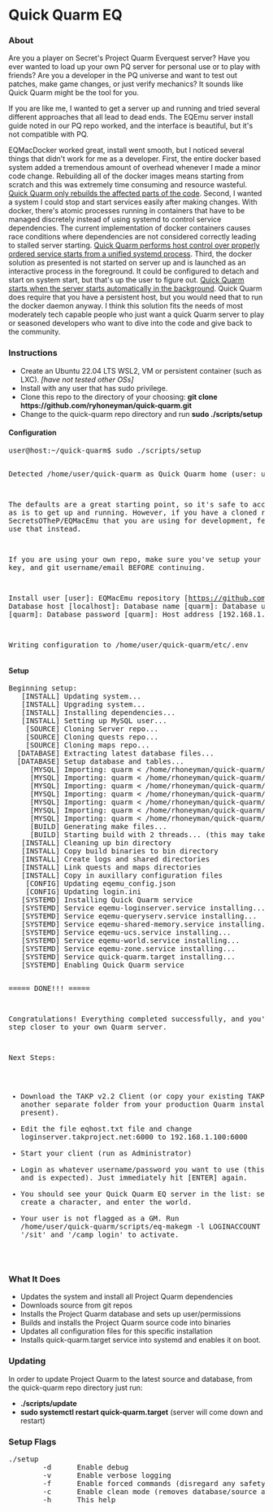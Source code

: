 # Quick Quarm EQ
<h3>About</h3>
<p>Are you a player on Secret's Project Quarm Everquest server?  Have you ever wanted to load up your own PQ server for personal use or to play with friends?  Are you a developer in the PQ universe and want to test out patches, make game changes, or just verify mechanics?  It sounds like Quick Quarm might be the tool for you.
<p>If you are like me, I wanted to get a server up and running and tried several different approaches that all lead to dead ends.  The EQEmu server install guide noted in our PQ repo worked, and the interface is beautiful, but it's not compatible with PQ.  
<p>EQMacDocker worked great, install went smooth, but I noticed several things that didn't work for me as a developer.  First, the entire docker based system added a tremendous amount of overhead whenever I made a minor code change.  Rebuilding all of the docker images means starting from scratch and this was extremely time consuming and resource wasteful.  <ins>Quick Quarm only rebuilds the affected parts of the code</ins>.  Second, I wanted a system I could stop and start services easily after making changes.  With docker, there's atomic processes running in containers that have to be managed discretely instead of using systemd to control service dependencies.  The current implementation of docker containers causes race conditions where dependencies are not considered correctly leading to stalled server starting.  <ins>Quick Quarm performs host control over properly ordered service starts from a unified systemd process</ins>.  Third, the docker solution as presented is not started on server up and is launched as an interactive process in the foreground.  It could be configured to detach and start on system start, but that's up the user to figure out.  <ins>Quick Quarm starts when the server starts automatically in the background</ins>.  Quick Quarm does require that you have a persistent host, but you would need that to run the docker daemon anyway.  I think this solution fits the needs of most moderately tech capable people who just want a quick Quarm server to play or seasoned developers who want to dive into the code and give back to the community.

<h3>Instructions</h3>
<ul>
  <li>Create an Ubuntu 22.04 LTS WSL2, VM or persistent container (such as LXC).  <i>[have not tested other OSs]</i>
  <li>Install with any user that has sudo privilege.
  <li>Clone this repo to the directory of your choosing: <b>git clone https://github.com/ryhoneyman/quick-quarm.git</b>
  <li>Change to the quick-quarm repo directory and run <b>sudo ./scripts/setup</b>
</ul>

<h4>Configuration</h4>
<pre>
user@host:~/quick-quarm$ sudo ./scripts/setup

Detected /home/user/quick-quarm as Quick Quarm home (user: user)

The defaults are a great starting point, so it's safe to accept them as is to get up and running.
However, if you have a cloned repo of SecretsOTheP/EQMacEmu that you are using for development, feel free to use that instead.

If you are using your own repo, make sure you've setup your git SSH key, and git username/email BEFORE continuing.

Install user [user]:
EQMacEmu repository [https://github.com/SecretsOTheP/EQMacEmu.git]:
Database host [localhost]:
Database name [quarm]:
Database username [quarm]:
Database password [quarm]:
Host address [192.168.1.100]:

Writing configuration to /home/user/quick-quarm/etc/.env
</pre>

<h4>Setup</h4>
<pre>
Beginning setup:
   [INSTALL] Updating system...
   [INSTALL] Upgrading system...
   [INSTALL] Installing dependencies...
   [INSTALL] Setting up MySQL user...
    [SOURCE] Cloning Server repo...
    [SOURCE] Cloning quests repo...
    [SOURCE] Cloning maps repo...
  [DATABASE] Extracting latest database files...
  [DATABASE] Setup database and tables...
     [MYSQL] Importing: quarm < /home/rhoneyman/quick-quarm/db/login_tables_*.sql
     [MYSQL] Importing: quarm < /home/rhoneyman/quick-quarm/db/player_tables_*.sql
     [MYSQL] Importing: quarm < /home/rhoneyman/quick-quarm/db/quarm_*.sql
     [MYSQL] Importing: quarm < /home/rhoneyman/quick-quarm/db/data_tables_*.sql
     [MYSQL] Importing: quarm < /home/rhoneyman/quick-quarm/source/EQMacEmu/loginserver/login_util/tblloginserversettings.sql
     [MYSQL] Importing: quarm < /home/rhoneyman/quick-quarm/source/EQMacEmu/loginserver/login_util/updates/2023_07_27_tblLoginServerAccounts.sql
     [MYSQL] Importing: quarm < /home/rhoneyman/quick-quarm/files/update_settings.sql
     [BUILD] Generating make files...
     [BUILD] Starting build with 2 threads... (this may take some time for the initial build)
   [INSTALL] Cleaning up bin directory
   [INSTALL] Copy build binaries to bin directory
   [INSTALL] Create logs and shared directories
   [INSTALL] Link quests and maps directories
   [INSTALL] Copy in auxillary configuration files
    [CONFIG] Updating eqemu_config.json
    [CONFIG] Updating login.ini
   [SYSTEMD] Installing Quick Quarm service
   [SYSTEMD] Service eqemu-loginserver.service installing...
   [SYSTEMD] Service eqemu-queryserv.service installing...
   [SYSTEMD] Service eqemu-shared-memory.service installing...
   [SYSTEMD] Service eqemu-ucs.service installing...
   [SYSTEMD] Service eqemu-world.service installing...
   [SYSTEMD] Service eqemu-zone.service installing...
   [SYSTEMD] Service quick-quarm.target installing...
   [SYSTEMD] Enabling Quick Quarm service


===== DONE!!! =====

Congratulations! Everything completed successfully, and you're one step closer to your own Quarm server.

Next Steps:

 * Download the TAKP v2.2 Client (or copy your existing TAKP folder) to another separate folder from your production Quarm install (if present).
 * Edit the file eqhost.txt file and change loginserver.takproject.net:6000 to 192.168.1.100:6000
 * Start your client (run as Administrator)
 * Login as whatever username/password you want to use (this will fail and is expected).  Just immediately hit [ENTER] again.
 * You should see your Quick Quarm EQ server in the list: select it, create a character, and enter the world.
 * Your user is not flagged as a GM.  Run /home/user/quick-quarm/scripts/eq-makegm -l LOGINACCOUNT then type '/sit' and '/camp login' to activate.
</pre>

<h3>What It Does</h3>
<ul>
  <li>Updates the system and install all Project Quarm dependencies
  <li>Downloads source from git repos
  <li>Installs the Project Quarm database and sets up user/permissions
  <li>Builds and installs the Project Quarm source code into binaries
  <li>Updates all configuration files for this specific installation
  <li>Installs quick-quarm.target service into systemd and enables it on boot.
</ul>

<h3>Updating</h3>
In order to update Project Quarm to the latest source and database, from the quick-quarm repo directory just run:
<ul>
  <li><b>./scripts/update</b>
  <li><b>sudo systemctl restart quick-quarm.target</b> (server will come down and restart)
</ul>

<h3>Setup Flags</h3>
<pre>
./setup
        -d      Enable debug
        -v      Enable verbose logging
        -f      Enable forced commands (disregard any safety checks) <b>[not currently used]</b>
        -c      Enable clean mode (removes database/source and starts clean)
        -h      This help
</pre>